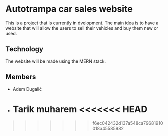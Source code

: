 # Autotrampa car sales website

This is a project that is currently in dvelopment.
The main idea is to have a website that will allow the users to sell their vehicles and buy them new or used.

## Technology

The website will be made using the MERN stack.

## Members

- Adem Dugalić
- Tarik muharem
  <<<<<<< HEAD
  =======

> > > > > > > f6ec042432d137a548ca79681910018a45585982
